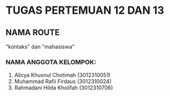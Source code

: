 # TUGAS PERTEMUAN 12 DAN 13

## NAMA ROUTE
"kontaks" dan "mahasiswa"

### NAMA ANGGOTA KELOMPOK:
1. Alicya Khusnul Chotimah  (3012310051)
2. Muhammad Rafii Firdaus   (3012310024)
3. Rahmadani Hilda Kholifah (3012310706)
